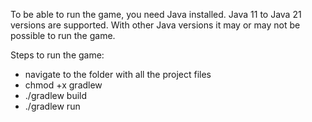 To be able to run the game, you need Java installed.
Java 11 to Java 21 versions are supported.
With other Java versions it may or may not be possible to run the game.

Steps to run the game:

- navigate to the folder with all the project files
- chmod +x gradlew
- ./gradlew build
- ./gradlew run